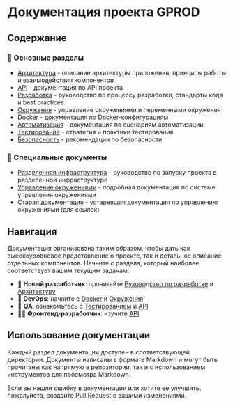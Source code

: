# Документация проекта GPROD

## Содержание

### 📌 Основные разделы

- [Архитектура](architecture/README.md) - описание архитектуры приложения, принципы работы и взаимодействия компонентов
- [API](api/README.md) - документация по API проекта
- [Разработка](development/README.md) - руководство по процессу разработки, стандарты кода и best practices
- [Окружения](environments/README.md) - управление окружениями и переменными окружения
- [Docker](docker/README.md) - документация по Docker-конфигурациям
- [Автоматизация](automation/README.md) - документация по сценариям автоматизации
- [Тестирование](testing/README.md) - стратегия и практики тестирования
- [Безопасность](security/README.md) - рекомендации по безопасности

### 📄 Специальные документы

- [Разделенная инфраструктура](split-infrastructure.md) - руководство по запуску проекта в разделенной инфраструктуре
- [Управление окружениями](env-management.md) - подробная документация по системе управления окружениями
- [Старая документация](environment-management.md) - устаревшая документация по управлению окружениями (для ссылок)

## Навигация

Документация организована таким образом, чтобы дать как высокоуровневое представление о проекте, так и детальное описание отдельных компонентов. Начните с раздела, который наиболее соответствует вашим текущим задачам:

- 🔰 **Новый разработчик**: прочитайте [Руководство по разработке](development/README.md) и [Архитектуру](architecture/README.md)
- 🔧 **DevOps**: начните с [Docker](docker/README.md) и [Окружения](environments/README.md)
- 🧪 **QA**: ознакомьтесь с [Тестированием](testing/README.md) и [API](api/README.md)
- 👨‍💻 **Фронтенд-разработчик**: изучите [API](api/README.md)

## Использование документации

Каждый раздел документации доступен в соответствующей директории. Документы написаны в формате Markdown и могут быть прочитаны как напрямую в репозитории, так и с использованием инструментов для просмотра Markdown.

Если вы нашли ошибку в документации или хотите ее улучшить, пожалуйста, создайте Pull Request с вашими изменениями. 